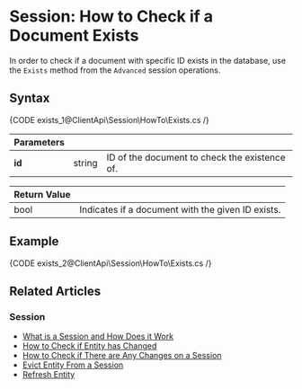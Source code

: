 # Session: How to Check if a Document Exists

In order to check if a document with specific ID exists in the database, use the `Exists` method from the `Advanced` session operations.

## Syntax

{CODE exists_1@ClientApi\Session\HowTo\Exists.cs /}

| Parameters | | |
| ---------- | ---------- | ----- |
| **id** | string | ID of the document to check the existence of. |

| Return Value | |
| ------------- | ----- |
| bool | Indicates if a document with the given ID exists. |

## Example

{CODE exists_2@ClientApi\Session\HowTo\Exists.cs /}

## Related Articles

### Session

- [What is a Session and How Does it Work](../../../client-api/session/what-is-a-session-and-how-does-it-work)
- [How to Check if Entity has Changed](../../../client-api/session/how-to/check-if-entity-has-changed)
- [How to Check if There are Any Changes on a Session](../../../client-api/session/how-to/check-if-there-are-any-changes-on-a-session)
- [Evict Entity From a Session](../../../client-api/session/how-to/evict-entity-from-a-session)
- [Refresh Entity](../../../client-api/session/how-to/refresh-entity)
